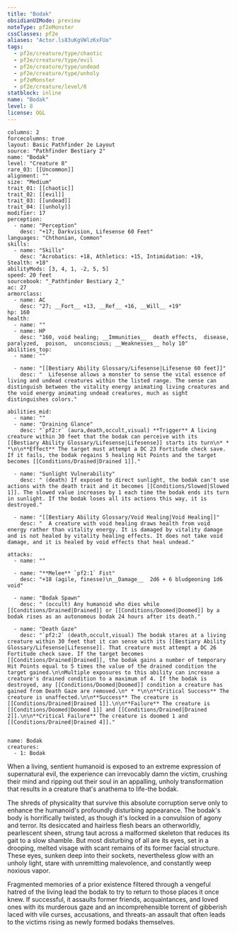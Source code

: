 ```yaml
---
title: "Bodak"
obsidianUIMode: preview
noteType: pf2eMonster
cssClasses: pf2e
aliases: "Actor.ls83uKgVWlzKxFUo" 
tags:
  - pf2e/creature/type/chaotic
  - pf2e/creature/type/evil
  - pf2e/creature/type/undead
  - pf2e/creature/type/unholy
  - pf2eMonster
  - pf2e/creature/level/8
statblock: inline
name: "Bodak"
level: 8
license: OGL
---
```


```statblock
columns: 2
forcecolumns: true
layout: Basic Pathfinder 2e Layout
source: "Pathfinder Bestiary 2"
name: "Bodak"
level: "Creature 8"
rare_03: [[Uncommon]]
alignment: ""
size: "Medium"
trait_01: [[chaotic]]
trait_02: [[evil]]
trait_03: [[undead]]
trait_04: [[unholy]]
modifier: 17
perception:
  - name: "Perception"
    desc: "+17; Darkvision, Lifesense 60 Feet"
languages: "Chthonian, Common"
skills:
  - name: "Skills"
    desc: "Acrobatics: +18, Athletics: +15, Intimidation: +19, Stealth: +18"
abilityMods: [3, 4, 1, -2, 5, 5]
speed: 20 feet
sourcebook: "_Pathfinder Bestiary 2_"
ac: 27
armorclass:
  - name: AC
    desc: "27; __Fort__ +13, __Ref__ +16, __Will__ +19"
hp: 160
health:
  - name: ""
  - name: HP
    desc: "160, void healing; __Immunities__  death effects,  disease,  paralyzed,  poison,  unconscious; __Weaknesses__ holy 10"
abilities_top:
  - name: ""

  - name: "[[Bestiary Ability Glossary/Lifesense|Lifesense 60 feet]]"
    desc: "  Lifesense allows a monster to sense the vital essence of living and undead creatures within the listed range. The sense can distinguish between the vitality energy animating living creatures and the void energy animating undead creatures, much as sight distinguishes colors."

abilities_mid:
  - name: ""
  - name: "Draining Glance"
    desc: "`pf2:r` (aura,death,occult,visual) **Trigger** A living creature within 30 feet that the bodak can perceive with its [[Bestiary Ability Glossary/Lifesense|Lifesense]] starts its turn\n* * *\n\n**Effect** The target must attempt a DC 23 Fortitude check save. If it fails, the bodak regains 5 healing Hit Points and the target becomes [[Conditions/Drained|Drained 1]]."

  - name: "Sunlight Vulnerability"
    desc: " (death) If exposed to direct sunlight, the bodak can't use actions with the death trait and it becomes [[Conditions/Slowed|Slowed 1]]. The slowed value increases by 1 each time the bodak ends its turn in sunlight. If the bodak loses all its actions this way, it is destroyed."

  - name: "[[Bestiary Ability Glossary/Void Healing|Void Healing]]"
    desc: "  A creature with void healing draws health from void energy rather than vitality energy. It is damaged by vitality damage and is not healed by vitality healing effects. It does not take void damage, and it is healed by void effects that heal undead."

attacks:
  - name: ""

  - name: "**Melee** `pf2:1` Fist"
    desc: "+18 (agile, finesse)\n__Damage__  2d6 + 6 bludgeoning 1d6 void"

  - name: "Bodak Spawn"
    desc: " (occult) Any humanoid who dies while [[Conditions/Drained|Drained]] or [[Conditions/Doomed|Doomed]] by a bodak rises as an autonomous bodak 24 hours after its death."

  - name: "Death Gaze"
    desc: "`pf2:2` (death,occult,visual) The bodak stares at a living creature within 30 feet that it can sense with its [[Bestiary Ability Glossary/Lifesense|Lifesense]]. That creature must attempt a DC 26 Fortitude check save. If the target becomes [[Conditions/Drained|Drained]], the bodak gains a number of temporary Hit Points equal to 5 times the value of the drained condition the target gained.\n\nMultiple exposures to this ability can increase a creature's drained condition to a maximum of 4. If the bodak is destroyed, any [[Conditions/Doomed|Doomed]] condition a creature has gained from Death Gaze are removed.\n* * *\n\n**Critical Success** The creature is unaffected.\n\n**Success** The creature is [[Conditions/Drained|Drained 1]].\n\n**Failure** The creature is [[Conditions/Doomed|Doomed 1]] and [[Conditions/Drained|Drained 2]].\n\n**Critical Failure** The creature is doomed 1 and [[Conditions/Drained|Drained 4]]."
 
```

```encounter-table
name: Bodak
creatures:
  - 1: Bodak
```



When a living, sentient humanoid is exposed to an extreme expression of supernatural evil, the experience can irrevocably damn the victim, crushing their mind and ripping out their soul in an appalling, unholy transformation that results in a creature that's anathema to life-the bodak.

The shreds of physicality that survive this absolute corruption serve only to enhance the humanoid's profoundly disturbing appearance. The bodak's body is horrifically twisted, as though it's locked in a convulsion of agony and terror. Its desiccated and hairless flesh bears an otherworldly, pearlescent sheen, strung taut across a malformed skeleton that reduces its gait to a slow shamble. But most disturbing of all are its eyes, set in a drooping, melted visage with scant remains of its former facial structure. These eyes, sunken deep into their sockets, nevertheless glow with an unholy light, stare with unremitting malevolence, and constantly weep noxious vapor.

Fragmented memories of a prior existence filtered through a vengeful hatred of the living lead the bodak to try to return to those places it once knew. If successful, it assaults former friends, acquaintances, and loved ones with its murderous gaze and an incomprehensible torrent of gibberish laced with vile curses, accusations, and threats-an assault that often leads to the victims rising as newly formed bodaks themselves.
